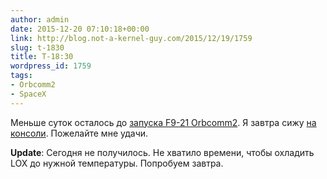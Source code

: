 ```yaml
---
author: admin
date: 2015-12-20 07:10:18+00:00
link: http://blog.not-a-kernel-guy.com/2015/12/19/1759
slug: t-1830
title: T-18:30
wordpress_id: 1759
tags:
- Orbcomm2
- SpaceX
---
```


Меньше суток осталось до [запуска F9-21 Orbcomm2](https://www.reddit.com/r/spacex/comments/3xgxh5/rspacex_orbcomm_og2_launch_2_official_launch/). Я завтра сижу [на консоли](http://www.spacex.com/media-gallery/detail/1663/4086). Пожелайте мне удачи.

**Update**: Сегодня не получилось. Не хватило времени, чтобы охладить LOX до нужной температуры. Попробуем завтра.
